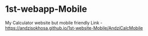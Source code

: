 # 1st-webapp-Mobile
My Calculator website but mobile friendly
Link -  https://andzisokhosa.github.io/1st-website-Mobile/AndziCalcMobile
